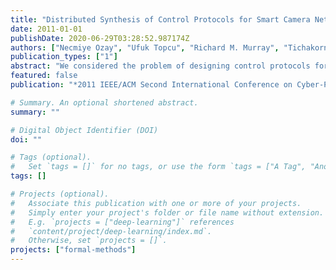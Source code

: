 ```yaml
---
title: "Distributed Synthesis of Control Protocols for Smart Camera Networks"
date: 2011-01-01
publishDate: 2020-06-29T03:28:52.987174Z
authors: ["Necmiye Ozay", "Ufuk Topcu", "Richard M. Murray", "Tichakorn Wongpiromsarn"]
publication_types: ["1"]
abstract: "We considered the problem of designing control protocols for pan-tilt-zoom (PTZ) cameras within a smart camera network where the goal is to guarantee certain temporal logic specifications related to a given surveillance task. We first present a centralized control architecture for assigning PTZ cameras to targets so that the specification is met for any admissible behavior of the targets. Then, in order to alleviate the computational complexity associated with LTL synthesis and to enable implementation of local control protocols on individual PTZ cameras, we propose a distributed synthesis methodology. The main idea is to decompose the global specification into local specifications for each PTZ camera. These decompositions allow the protocols for each camera to be separately synthesized and locally implemented while guaranteeing the global specifications to hold. A thorough design example is presented to illustrate the steps of the proposed procedure."
featured: false
publication: "*2011 IEEE/ACM Second International Conference on Cyber-Physical Systems*"

# Summary. An optional shortened abstract.
summary: ""

# Digital Object Identifier (DOI)
doi: ""

# Tags (optional).
#   Set `tags = []` for no tags, or use the form `tags = ["A Tag", "Another Tag"]` for one or more tags.
tags: []

# Projects (optional).
#   Associate this publication with one or more of your projects.
#   Simply enter your project's folder or file name without extension.
#   E.g. `projects = ["deep-learning"]` references
#   `content/project/deep-learning/index.md`.
#   Otherwise, set `projects = []`.
projects: ["formal-methods"]
---
```

